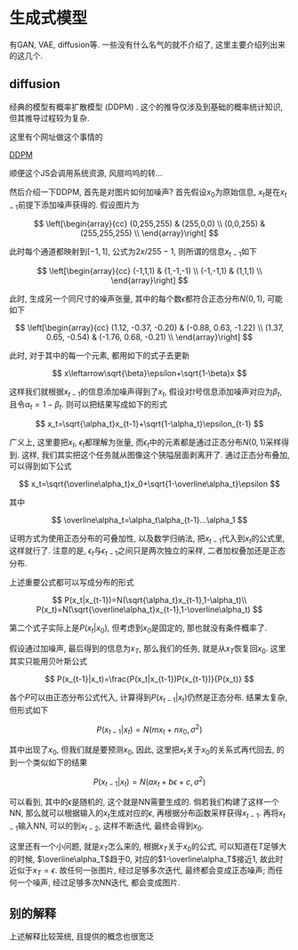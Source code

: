 # 生成式模型

有GAN, VAE, diffusion等. 一些没有什么名气的就不介绍了, 这里主要介绍列出来的这几个.

## diffusion

经典的模型有概率扩散模型 (DDPM) . 这个的推导仅涉及到基础的概率统计知识, 但其推导过程较为复杂.

这里有个网址做这个事情的

[DDPM](https://wangjia184.github.io/diffusion_model/)

顺便这个JS会调用系统资源, 风扇呜呜的转...

然后介绍一下DDPM, 首先是对图片如何加噪声? 首先假设$x_0$为原始信息, $x_t$是在$x_{t-1}$前提下添加噪声获得的. 假设图片为

$$
\left[\begin{array}{cc} 
(0,255,255) & (255,0,0) \\
(0,0,255) & (255,255,255) \\
\end{array}\right]
$$

此时每个通道都映射到$[-1,1]$, 公式为$2x/255-1$, 则所谓的信息$x_{t-1}$如下

$$
\left[\begin{array}{cc} 
(-1,1,1) & (1,-1,-1) \\
(-1,-1,1) & (1,1,1) \\
\end{array}\right]
$$

此时, 生成另一个同尺寸的噪声张量, 其中的每个数$\epsilon$都符合正态分布$N(0,1)$, 可能如下

$$
\left[\begin{array}{cc} 
(1.12, -0.37, -0.20) & (-0.88,  0.63, -1.22) \\
(1.37,  0.65, -0.54) & (-1.76,  0.68, -0.21) \\
\end{array}\right]
$$

此时, 对于其中的每一个元素, 都用如下的式子去更新

$$
x\leftarrow\sqrt{\beta}\epsilon+\sqrt{1-\beta}x
$$

这样我们就根据$x_{t-1}$的信息添加噪声得到了$x_t$, 假设对$t$号信息添加噪声对应为$\beta_t$, 且令$\alpha_t=1-\beta_t$. 则可以把结果写成如下的形式

$$
x_t=\sqrt{\alpha_t}x_{t-1}+\sqrt{1-\alpha_t}\epsilon_{t-1}
$$

广义上, 这里要把$x_t$, $\epsilon_t$都理解为张量, 而$\epsilon_t$中的元素都是通过正态分布$N(0,1)$采样得到. 这样, 我们其实把这个任务就从图像这个狭隘层面剥离开了. 通过正态分布叠加, 可以得到如下公式

$$
x_t=\sqrt{\overline\alpha_t}x_0+\sqrt{1-\overline\alpha_t}\epsilon
$$

其中

$$
\overline\alpha_t=\alpha_t\alpha_{t-1}...\alpha_1
$$

证明方式为使用正态分布的可叠加性, 以及数学归纳法, 把$x_{t-1}$代入到$x_t$的公式里, 这样就行了. 注意的是, $\epsilon_t$与$\epsilon_{t-1}$之间只是两次独立的采样, 二者加权叠加还是正态分布.

上述重要公式都可以写成分布的形式

$$
P(x_t|x_{t-1})=N(\sqrt{\alpha_t}x_{t-1},1-\alpha_t)\\
P(x_t)=N(\sqrt{\overline\alpha_t}x_{t-1},1-\overline\alpha_t)
$$

第二个式子实际上是$P(x_t|x_0)$, 但考虑到$x_0$是固定的, 那也就没有条件概率了.

假设通过加噪声, 最后得到的信息为$x_T$, 那么我们的任务, 就是从$x_T$恢复回$x_0$. 这里其实只能用贝叶斯公式

$$
P(x_{t-1}|x_t)=\frac{P(x_t|x_{t-1})P(x_{t-1})}{P(x_t)}
$$

各个$P$可以由正态分布公式代入, 计算得到$P(x_{t-1}|x_t)$仍然是正态分布. 结果太复杂, 但形式如下

$$
P(x_{t-1}|x_t)=N(mx_t+nx_0,\sigma^2)
$$

其中出现了$x_0$, 但我们就是要预测$x_0$, 因此, 这里把$x_t$关于$x_0$的关系式再代回去, 的到一个类似如下的结果

$$
P(x_{t-1}|x_t)=N(ax_t+b\epsilon+c,\sigma^2)
$$

可以看到, 其中的$\epsilon$是随机的, 这个就是NN需要生成的. 倘若我们构建了这样一个NN, 那么就可以根据输入的$x_t$生成对应的$\epsilon$, 再根据分布函数采样获得$x_{t-1}$. 再将$x_{t-1}$输入NN, 可以的到$x_{t-2}$, 这样不断迭代, 最终会得到$x_0$.

这里还有一个小问题, 就是$x_T$怎么来的, 根据$x_T$关于$x_0$的公式, 可以知道在$T$足够大的时候, $\overline\alpha_T$趋于0, 对应的$1-\overline\alpha_T$接近1, 故此时近似于$x_T=\epsilon$. 故任何一张图片, 经过足够多次迭代, 最终都会变成正态噪声; 而任何一个噪声, 经过足够多次NN迭代, 都会变成图片.

## 别的解释

上述解释比较笼统, 且提供的概念也很宽泛